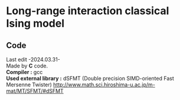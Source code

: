 # Long-range interaction classical Ising model
## Code
Last edit -2024.03.31-  
Made by **C** code.  
**Compiler :** gcc  
**Used external library :** dSFMT (Double precision SIMD-oriented Fast Mersenne Twister) http://www.math.sci.hiroshima-u.ac.jp/m-mat/MT/SFMT/#dSFMT

